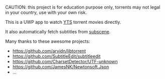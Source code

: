 CAUTION: this project is for education purpose only, torrents may not legal in your country, use with your own risk.

This is a UWP app to watch [YTS](https://yts.mx/) torrent movies directly.

It also automatically fetch subtitles from [subscene](https://subscene.com/).

Many thanks to these awesome projects:
- https://github.com/arvidn/libtorrent
- https://github.com/SubtitleEdit/subtitleedit
- https://github.com/CharsetDetector/UTF-unknown
- https://github.com/JamesNK/Newtonsoft.Json
- ...
